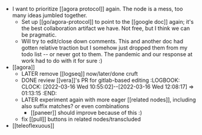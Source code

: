 - I want to prioritize [[agora protocol]] again. The node is a mess, too many ideas jumbled together.
	- Set up [[go/agora-protocol]] to point to the [[google doc]] again; it's the best collaboration artifact we have. Not free, but I think we can be pragmatic.
	- Will try to edit/close down comments. This and another doc had gotten relative traction but I somehow just dropped them from my todo list -- or never got to them. The pandemic and our response at work had to do with it for sure :)
- [[agora]]
	- LATER remove [[logseq]] now/later/done cruft
	- DONE review [[vera]]'s PR for gitlab-based editing
	  :LOGBOOK:
	  CLOCK: [2022-03-16 Wed 10:55:02]--[2022-03-16 Wed 12:08:17] =>  01:13:15
	  :END:
	- LATER experiment again with more eager [[related nodes]], including also suffix matches? or even combinations
		- [[paneer]] should improve because of this :)
	- fix [[pull]] buttons in related nodes/transcluded
- [[teleoflexuous]]